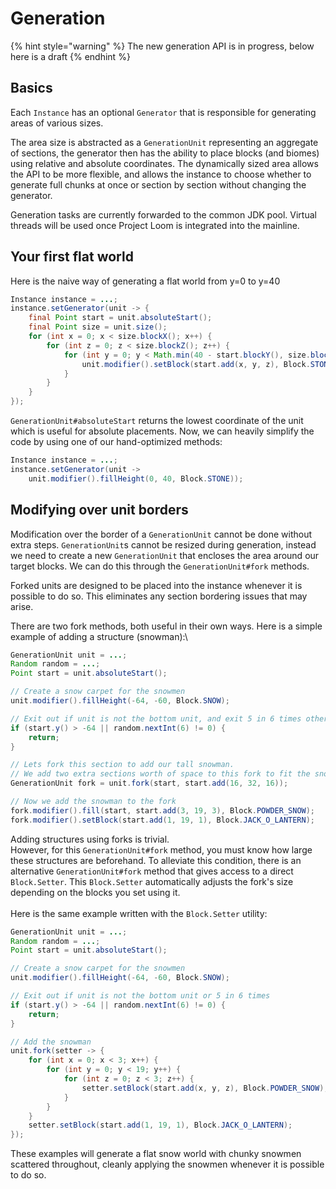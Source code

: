 # Generation

{% hint style="warning" %}
The new generation API is in progress, below here is a draft
{% endhint %}

## Basics

Each `Instance` has an optional `Generator` that is responsible for generating areas of various sizes.

The area size is abstracted as a `GenerationUnit` representing an aggregate of sections, the generator then has the ability to place blocks (and biomes) using relative and absolute coordinates. The dynamically sized area allows the API to be more flexible, and allows the instance to choose whether to generate full chunks at once or section by section without changing the generator.

Generation tasks are currently forwarded to the common JDK pool. Virtual threads will be used once Project Loom is integrated into the mainline.

## Your first flat world

Here is the naive way of generating a flat world from y=0 to y=40

```java
Instance instance = ...;
instance.setGenerator(unit -> {
    final Point start = unit.absoluteStart();
    final Point size = unit.size();
    for (int x = 0; x < size.blockX(); x++) {
        for (int z = 0; z < size.blockZ(); z++) {
            for (int y = 0; y < Math.min(40 - start.blockY(), size.blockY()); y++) {
                unit.modifier().setBlock(start.add(x, y, z), Block.STONE);
            }
        }
    }
});
```

`GenerationUnit#absoluteStart` returns the lowest coordinate of the unit which is useful for absolute placements. Now, we can heavily simplify the code by using one of our hand-optimized methods:

```java
Instance instance = ...;
instance.setGenerator(unit -> 
    unit.modifier().fillHeight(0, 40, Block.STONE));
```

## Modifying over unit borders

Modification over the border of a `GenerationUnit` cannot be done without extra steps. `GenerationUnit`s cannot be resized during generation, instead we need to create a new `GenerationUnit` that encloses the area around our target blocks. We can do this through the `GenerationUnit#fork` methods.

Forked units are designed to be placed into the instance whenever it is possible to do so. This eliminates any section bordering issues that may arise.

There are two fork methods, both useful in their own ways. Here is a simple example of adding a structure (snowman):\


```java
GenerationUnit unit = ...;
Random random = ...;
Point start = unit.absoluteStart();

// Create a snow carpet for the snowmen
unit.modifier().fillHeight(-64, -60, Block.SNOW);

// Exit out if unit is not the bottom unit, and exit 5 in 6 times otherwise
if (start.y() > -64 || random.nextInt(6) != 0) {
    return;
}

// Lets fork this section to add our tall snowman.
// We add two extra sections worth of space to this fork to fit the snowman.
GenerationUnit fork = unit.fork(start, start.add(16, 32, 16));

// Now we add the snowman to the fork
fork.modifier().fill(start, start.add(3, 19, 3), Block.POWDER_SNOW);
fork.modifier().setBlock(start.add(1, 19, 1), Block.JACK_O_LANTERN);
```

Adding structures using forks is trivial.\
However, for this `GenerationUnit#fork` method, you must know how large these structures are beforehand. To alleviate this condition, there is an alternative `GenerationUnit#fork` method that gives access to a direct `Block.Setter`. This `Block.Setter` automatically adjusts the fork's size depending on the blocks you set using it.\
\
Here is the same example written with the `Block.Setter` utility:

```java
GenerationUnit unit = ...;
Random random = ...;
Point start = unit.absoluteStart();

// Create a snow carpet for the snowmen
unit.modifier().fillHeight(-64, -60, Block.SNOW);

// Exit out if unit is not the bottom unit or 5 in 6 times
if (start.y() > -64 || random.nextInt(6) != 0) {
    return;
}

// Add the snowman
unit.fork(setter -> {
    for (int x = 0; x < 3; x++) {
        for (int y = 0; y < 19; y++) {
            for (int z = 0; z < 3; z++) {
                setter.setBlock(start.add(x, y, z), Block.POWDER_SNOW);
            }
        }
    }
    setter.setBlock(start.add(1, 19, 1), Block.JACK_O_LANTERN);
});
```

These examples will generate a flat snow world with chunky snowmen scattered throughout, cleanly applying the snowmen whenever it is possible to do so.
